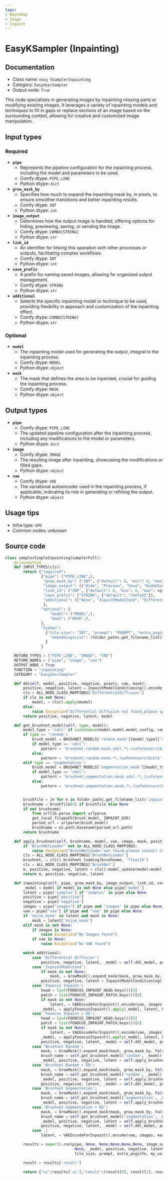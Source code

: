 ```yaml
---
tags:
- DepthMap
- Image
- Inpaint
---
```


# EasyKSampler (Inpainting)
## Documentation
- Class name: `easy kSamplerInpainting`
- Category: `EasyUse/Sampler`
- Output node: `True`

This node specializes in generating images by inpainting missing parts or modifying existing images. It leverages a variety of inpainting models and techniques to fill in gaps or replace sections of an image based on the surrounding context, allowing for creative and customized image manipulation.
## Input types
### Required
- **`pipe`**
    - Represents the pipeline configuration for the inpainting process, including the model and parameters to be used.
    - Comfy dtype: `PIPE_LINE`
    - Python dtype: `dict`
- **`grow_mask_by`**
    - Specifies how much to expand the inpainting mask by, in pixels, to ensure smoother transitions and better inpainting results.
    - Comfy dtype: `INT`
    - Python dtype: `int`
- **`image_output`**
    - Determines how the output image is handled, offering options for hiding, previewing, saving, or sending the image.
    - Comfy dtype: `COMBO[STRING]`
    - Python dtype: `str`
- **`link_id`**
    - An identifier for linking this operation with other processes or outputs, facilitating complex workflows.
    - Comfy dtype: `INT`
    - Python dtype: `int`
- **`save_prefix`**
    - A prefix for naming saved images, allowing for organized output management.
    - Comfy dtype: `STRING`
    - Python dtype: `str`
- **`additional`**
    - Selects the specific inpainting model or technique to be used, providing flexibility in approach and customization of the inpainting effect.
    - Comfy dtype: `COMBO[STRING]`
    - Python dtype: `str`
### Optional
- **`model`**
    - The inpainting model used for generating the output, integral to the inpainting process.
    - Comfy dtype: `MODEL`
    - Python dtype: `object`
- **`mask`**
    - The mask that defines the area to be inpainted, crucial for guiding the inpainting process.
    - Comfy dtype: `MASK`
    - Python dtype: `object`
## Output types
- **`pipe`**
    - Comfy dtype: `PIPE_LINE`
    - The updated pipeline configuration after the inpainting process, including any modifications to the model or parameters.
    - Python dtype: `dict`
- **`image`**
    - Comfy dtype: `IMAGE`
    - The resulting image after inpainting, showcasing the modifications or filled gaps.
    - Python dtype: `object`
- **`vae`**
    - Comfy dtype: `VAE`
    - The variational autoencoder used in the inpainting process, if applicable, indicating its role in generating or refining the output.
    - Python dtype: `object`
## Usage tips
- Infra type: `GPU`
- Common nodes: unknown


## Source code
```python
class samplerSimpleInpainting(samplerFull):
    @classmethod
    def INPUT_TYPES(cls):
        return {"required":
                {"pipe": ("PIPE_LINE",),
                 "grow_mask_by": ("INT", {"default": 6, "min": 0, "max": 64, "step": 1}),
                 "image_output": (["Hide", "Preview", "Save", "Hide&Save", "Sender", "Sender&Save"],{"default": "Preview"}),
                 "link_id": ("INT", {"default": 0, "min": 0, "max": sys.maxsize, "step": 1}),
                 "save_prefix": ("STRING", {"default": "ComfyUI"}),
                 "additional": (["None", "InpaintModelCond", "Differential Diffusion", "Fooocus Inpaint", "Fooocus Inpaint + DD", "Brushnet Random", "Brushnet Random + DD", "Brushnet Segmentation", "Brushnet Segmentation + DD"],{"default": "None"})
                 },
                "optional": {
                    "model": ("MODEL",),
                    "mask": ("MASK",),
                },
                "hidden":
                  {"tile_size": "INT", "prompt": "PROMPT", "extra_pnginfo": "EXTRA_PNGINFO", "my_unique_id": "UNIQUE_ID",
                    "embeddingsList": (folder_paths.get_filename_list("embeddings"),)
                  }
                }

    RETURN_TYPES = ("PIPE_LINE", "IMAGE", "VAE")
    RETURN_NAMES = ("pipe", "image", "vae")
    OUTPUT_NODE = True
    FUNCTION = "inpainting"
    CATEGORY = "EasyUse/Sampler"

    def dd(self, model, positive, negative, pixels, vae, mask):
        positive, negative, latent = InpaintModelConditioning().encode(positive, negative, pixels, vae, mask)
        cls = ALL_NODE_CLASS_MAPPINGS['DifferentialDiffusion']
        if cls is not None:
            model, = cls().apply(model)
        else:
            raise Exception("Differential Diffusion not found,please update comfyui")
        return positive, negative, latent, model

    def get_brushnet_model(self, type, model):
        model_type = 'sdxl' if isinstance(model.model.model_config, comfy.supported_models.SDXL) else 'sd1'
        if type == 'random':
            brush_model = BRUSHNET_MODELS['random_mask'][model_type]['model_url']
            if model_type == 'sdxl':
                pattern = 'brushnet.random.mask.sdxl.*\.(safetensors|bin)$'
            else:
                pattern = 'brushnet.random.mask.*\.(safetensors|bin)$'
        elif type == 'segmentation':
            brush_model = BRUSHNET_MODELS['segmentation_mask'][model_type]['model_url']
            if model_type == 'sdxl':
                pattern = 'brushnet.segmentation.mask.sdxl.*\.(safetensors|bin)$'
            else:
                pattern = 'brushnet.segmentation.mask.*\.(safetensors|bin)$'


        brushfile = [e for e in folder_paths.get_filename_list('inpaint') if re.search(pattern, e, re.IGNORECASE)]
        brushname = brushfile[0] if brushfile else None
        if not brushname:
            from urllib.parse import urlparse
            get_local_filepath(brush_model, INPAINT_DIR)
            parsed_url = urlparse(brush_model)
            brushname = os.path.basename(parsed_url.path)
        return brushname

    def apply_brushnet(self, brushname, model, vae, image, mask, positive, negative, scale=1.0, start_at=0, end_at=10000):
        if "BrushNetLoader" not in ALL_NODE_CLASS_MAPPINGS:
            raise Exception("BrushNetLoader not found,please install ComfyUI-BrushNet")
        cls = ALL_NODE_CLASS_MAPPINGS['BrushNetLoader']
        brushnet, = cls().brushnet_loading(brushname, 'float16')
        cls = ALL_NODE_CLASS_MAPPINGS['BrushNet']
        m, positive, negative, latent = cls().model_update(model=model, vae=vae, image=image, mask=mask, brushnet=brushnet, positive=positive, negative=negative, scale=scale, start_at=start_at, end_at=end_at)
        return m, positive, negative, latent

    def inpainting(self, pipe, grow_mask_by, image_output, link_id, save_prefix, additional, model=None, mask=None, tile_size=None, prompt=None, extra_pnginfo=None, my_unique_id=None, force_full_denoise=False, disable_noise=False):
        _model = model if model is not None else pipe['model']
        latent = pipe['samples'] if 'samples' in pipe else None
        positive = pipe['positive']
        negative = pipe['negative']
        images = pipe["images"] if pipe and "images" in pipe else None
        vae = pipe["vae"] if pipe and "vae" in pipe else None
        if 'noise_mask' in latent and mask is None:
            mask = latent['noise_mask']
        elif mask is not None:
            if images is None:
                raise Exception("No Images found")
            if vae is None:
                raise Exception("No VAE found")

        match additional:
            case 'Differential Diffusion':
                positive, negative, latent, _model = self.dd(_model, positive, negative, images, vae, mask)
            case 'InpaintModelCond':
                if mask is not None:
                    mask, = GrowMask().expand_mask(mask, grow_mask_by, False)
                positive, negative, latent = InpaintModelConditioning().encode(positive, negative, images, vae, mask)
            case 'Fooocus Inpaint':
                head = list(FOOOCUS_INPAINT_HEAD.keys())[0]
                patch = list(FOOOCUS_INPAINT_PATCH.keys())[0]
                if mask is not None:
                    latent, = VAEEncodeForInpaint().encode(vae, images, mask, grow_mask_by)
                _model, = applyFooocusInpaint().apply(_model, latent, head, patch)
            case 'Fooocus Inpaint + DD':
                head = list(FOOOCUS_INPAINT_HEAD.keys())[0]
                patch = list(FOOOCUS_INPAINT_PATCH.keys())[0]
                if mask is not None:
                    latent, = VAEEncodeForInpaint().encode(vae, images, mask, grow_mask_by)
                _model, = applyFooocusInpaint().apply(_model, latent, head, patch)
                positive, negative, latent, _model = self.dd(_model, positive, negative, images, vae, mask)
            case 'Brushnet Random':
                mask, = GrowMask().expand_mask(mask, grow_mask_by, False)
                brush_name = self.get_brushnet_model('random', _model)
                _model, positive, negative, latent = self.apply_brushnet(brush_name, _model, vae, images, mask, positive, negative)
            case 'Brushnet Random + DD':
                mask, = GrowMask().expand_mask(mask, grow_mask_by, False)
                brush_name = self.get_brushnet_model('random', _model)
                _model, positive, negative, latent = self.apply_brushnet(brush_name, _model, vae, images, mask, positive, negative)
                positive, negative, latent, _model = self.dd(_model, positive, negative, images, vae, mask)
            case 'Brushnet Segmentation':
                mask, = GrowMask().expand_mask(mask, grow_mask_by, False)
                brush_name = self.get_brushnet_model('segmentation', _model)
                _model, positive, negative, latent = self.apply_brushnet(brush_name, _model, vae, images, mask, positive, negative)
            case 'Brushnet Segmentation + DD':
                mask, = GrowMask().expand_mask(mask, grow_mask_by, False)
                brush_name = self.get_brushnet_model('segmentation', _model)
                _model, positive, negative, latent = self.apply_brushnet(brush_name, _model, vae, images, mask, positive, negative)
                positive, negative, latent, _model = self.dd(_model, positive, negative, images, vae, mask)
            case _:
                latent, = VAEEncodeForInpaint().encode(vae, images, mask, grow_mask_by)

        results = super().run(pipe, None, None,None,None,None, image_output, link_id, save_prefix,
                               None, _model, positive, negative, latent, vae, None, None,
                               tile_size, prompt, extra_pnginfo, my_unique_id, force_full_denoise, disable_noise)

        result = results['result']

        return {"ui":results['ui'],"result":(result[0], result[1], result[0]['vae'],)}

```
